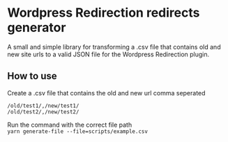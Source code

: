 # Wordpress Redirection redirects generator

A small and simple library for transforming a .csv file that contains old and new site urls to a valid JSON file for the Wordpress Redirection plugin.

## How to use

Create a .csv file that contains the old and new url comma seperated
```
/old/test1/,/new/test1/
/old/test2/,/new/test2/
```

Run the command with the correct file path  
`yarn generate-file --file=scripts/example.csv`
